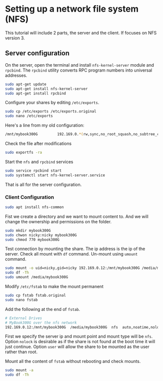 # Setting up a network file system (NFS)

This tutorial will include 2 parts, the server and the client.
If focuses on NFS version 3.

## Server configuration

On the server, open the terminal and install `nfs-kernel-server` module and `rpcbind`.
The `rpcbind` utility converts RPC program numbers into universal addresses.

```bash
sudo apt-get update
sudo apt-get install nfs-kernel-server
sudo apt-get install rpcbind
```

Configure your shares by editing `/etc/exports`.

```bash
sudo cp /etc/exports /etc/exports.original
sudo nano /etc/exports
```

Here's a line from my old configuration:

```bash
/mnt/mybook300G         192.169.0.*(rw,sync,no_root_squash,no_subtree_check)
```

Check the file after modifications

```bash
sudo exportfs -ra
```

Start the `nfs` and `rpcbind` services

```bash
sudo service rpcbind start
sudo systemctl start nfs-kernel-server.service


```

That is all for the server configuration.

### Client Configuration

```bash
sudo apt install nfs-common
```

Fist we create a directory and we want to mount content to.
And we will change the ownership and permissions on the folder.

```bash
sudo mkdir mybook300G
sudo chwon nicky:nicky mybook300G
sudo chmod 770 mybook300G
```

Test connection by mounting the share. The ip address is the ip of the server.
Check all mount with `df` command.
Un-mount using `umount` command.

```bash
sudo mount -o uid=nicky,gid=nicky 192.169.0.12:/mnt/mybook300G /media/mybook300G
sudo df -Th
sudo umount /media/mybook300G
```

Modify `/etc/fstab` to make the mount permanent

```bash
sudo cp fstab fstab.original
sudo nano fstab
```

Add the following at the end of `fstab`.

```bash
# External Drives
# MyBook300G over the nfs network
192.169.0.12:/mnt/mybook300G  /media/mybook300G  nfs  auto,noatime,nolock,bg,nfsvers=3,intr,tcp,actimeo=1800,user  0 2
```

First we specify the server ip and mount point and mount type will be `nfs`.
Option `nolock` is desirable as if the share is not found at the boot time it will just continue.
Option `user` will allow the share to be mounted as the user rather than root.

Mount all the content of `fstab` without rebooting and check mounts.

```bash
sudo mount -a
sudo df -Th
```
